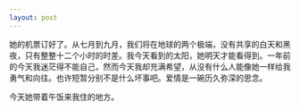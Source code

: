 ```yaml
---
layout: post
---
```

她的机票订好了。从七月到九月，我们将在地球的两个极端，没有共享的白天和黑夜，只有整整十二个小时的时差。我今天看到的太阳，她明天才能看得到。一年前的今天我迷茫得不能自己，然而今天我却充满希望，从没有什么人能像她一样给我勇气和向往。也许短暂分别不是什么坏事吧。爱情是一碗历久弥深的思念。

今天她带着午饭来我住的地方。